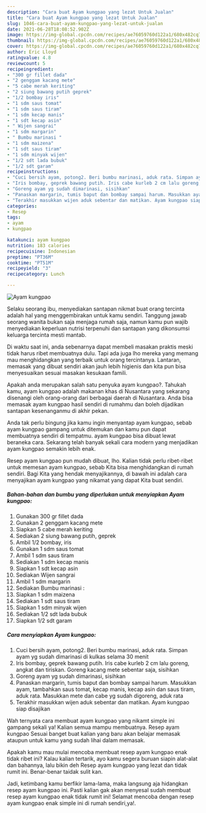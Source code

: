 ```yaml
---
description: "Cara buat Ayam kungpao yang lezat Untuk Jualan"
title: "Cara buat Ayam kungpao yang lezat Untuk Jualan"
slug: 1046-cara-buat-ayam-kungpao-yang-lezat-untuk-jualan
date: 2021-06-28T18:08:52.902Z
image: https://img-global.cpcdn.com/recipes/ae76059760d122a1/680x482cq70/ayam-kungpao-foto-resep-utama.jpg
thumbnail: https://img-global.cpcdn.com/recipes/ae76059760d122a1/680x482cq70/ayam-kungpao-foto-resep-utama.jpg
cover: https://img-global.cpcdn.com/recipes/ae76059760d122a1/680x482cq70/ayam-kungpao-foto-resep-utama.jpg
author: Eric Lloyd
ratingvalue: 4.8
reviewcount: 5
recipeingredient:
- "300 gr fillet dada"
- "2 genggam kacang mete"
- "5 cabe merah keriting"
- "2 siung bawang putih geprek"
- "1/2 bombay iris"
- "1 sdm saus tomat"
- "1 sdm saus tiram"
- "1 sdm kecap manis"
- "1 sdt kecap asin"
- " Wijen sangrai"
- "1 sdm margarin"
- " Bumbu marinasi "
- "1 sdm maizena"
- "1 sdt saus tiram"
- "1 sdm minyak wijen"
- "1/2 sdt lada bubuk"
- "1/2 sdt garam"
recipeinstructions:
- "Cuci bersih ayam, potong2. Beri bumbu marinasi, aduk rata. Simpan ayam yg sudah dimarinasi di kulkas selama 30 menit"
- "Iris bombay, geprek bawang putih. Iris cabe kurleb 2 cm lalu goreng, angkat dan tiriskan. Goreng kacang mete sebentar saja, sisihkan"
- "Goreng ayam yg sudah dimarinasi, sisihkan"
- "Panaskan margarin, tumis baput dan bombay sampai harum. Masukkan ayam, tambahkan saus tomat, kecap manis, kecap asin dan saus tiram, aduk rata. Masukkan mete dan cabe yg sudah digoreng, aduk rata"
- "Terakhir masukkan wijen aduk sebentar dan matikan. Ayam kungpao siap disajikan"
categories:
- Resep
tags:
- ayam
- kungpao

katakunci: ayam kungpao 
nutrition: 183 calories
recipecuisine: Indonesian
preptime: "PT36M"
cooktime: "PT51M"
recipeyield: "3"
recipecategory: Lunch

---
```



![Ayam kungpao](https://img-global.cpcdn.com/recipes/ae76059760d122a1/680x482cq70/ayam-kungpao-foto-resep-utama.jpg)

Selaku seorang ibu, menyediakan santapan nikmat buat orang tercinta adalah hal yang menggembirakan untuk kamu sendiri. Tanggung jawab seorang  wanita bukan saja menjaga rumah saja, namun kamu pun wajib menyediakan keperluan nutrisi terpenuhi dan santapan yang dikonsumsi keluarga tercinta mesti mantab.

Di waktu  saat ini, anda sebenarnya dapat membeli masakan praktis meski tidak harus ribet membuatnya dulu. Tapi ada juga lho mereka yang memang mau menghidangkan yang terbaik untuk orang tercintanya. Lantaran, memasak yang dibuat sendiri akan jauh lebih higienis dan kita pun bisa menyesuaikan sesuai masakan kesukaan famili. 



Apakah anda merupakan salah satu penyuka ayam kungpao?. Tahukah kamu, ayam kungpao adalah makanan khas di Nusantara yang sekarang disenangi oleh orang-orang dari berbagai daerah di Nusantara. Anda bisa memasak ayam kungpao hasil sendiri di rumahmu dan boleh dijadikan santapan kesenanganmu di akhir pekan.

Anda tak perlu bingung jika kamu ingin menyantap ayam kungpao, sebab ayam kungpao gampang untuk ditemukan dan kamu pun dapat membuatnya sendiri di tempatmu. ayam kungpao bisa dibuat lewat beraneka cara. Sekarang telah banyak sekali cara modern yang menjadikan ayam kungpao semakin lebih enak.

Resep ayam kungpao pun mudah dibuat, lho. Kalian tidak perlu ribet-ribet untuk memesan ayam kungpao, sebab Kita bisa menghidangkan di rumah sendiri. Bagi Kita yang hendak menyajikannya, di bawah ini adalah cara menyajikan ayam kungpao yang nikamat yang dapat Kita buat sendiri.

<!--inarticleads1-->

##### Bahan-bahan dan bumbu yang diperlukan untuk menyiapkan Ayam kungpao:

1. Gunakan 300 gr fillet dada
1. Gunakan 2 genggam kacang mete
1. Siapkan 5 cabe merah keriting
1. Sediakan 2 siung bawang putih, geprek
1. Ambil 1/2 bombay, iris
1. Gunakan 1 sdm saus tomat
1. Ambil 1 sdm saus tiram
1. Sediakan 1 sdm kecap manis
1. Siapkan 1 sdt kecap asin
1. Sediakan  Wijen sangrai
1. Ambil 1 sdm margarin
1. Sediakan  Bumbu marinasi :
1. Siapkan 1 sdm maizena
1. Sediakan 1 sdt saus tiram
1. Siapkan 1 sdm minyak wijen
1. Sediakan 1/2 sdt lada bubuk
1. Siapkan 1/2 sdt garam




<!--inarticleads2-->

##### Cara menyiapkan Ayam kungpao:

1. Cuci bersih ayam, potong2. Beri bumbu marinasi, aduk rata. Simpan ayam yg sudah dimarinasi di kulkas selama 30 menit
1. Iris bombay, geprek bawang putih. Iris cabe kurleb 2 cm lalu goreng, angkat dan tiriskan. Goreng kacang mete sebentar saja, sisihkan
1. Goreng ayam yg sudah dimarinasi, sisihkan
1. Panaskan margarin, tumis baput dan bombay sampai harum. Masukkan ayam, tambahkan saus tomat, kecap manis, kecap asin dan saus tiram, aduk rata. Masukkan mete dan cabe yg sudah digoreng, aduk rata
1. Terakhir masukkan wijen aduk sebentar dan matikan. Ayam kungpao siap disajikan




Wah ternyata cara membuat ayam kungpao yang nikamt simple ini gampang sekali ya! Kalian semua mampu membuatnya. Resep ayam kungpao Sesuai banget buat kalian yang baru akan belajar memasak ataupun untuk kamu yang sudah lihai dalam memasak.

Apakah kamu mau mulai mencoba membuat resep ayam kungpao enak tidak ribet ini? Kalau kalian tertarik, ayo kamu segera buruan siapin alat-alat dan bahannya, lalu bikin deh Resep ayam kungpao yang lezat dan tidak rumit ini. Benar-benar taidak sulit kan. 

Jadi, ketimbang kamu berfikir lama-lama, maka langsung aja hidangkan resep ayam kungpao ini. Pasti kalian gak akan menyesal sudah membuat resep ayam kungpao enak tidak rumit ini! Selamat mencoba dengan resep ayam kungpao enak simple ini di rumah sendiri,ya!.

